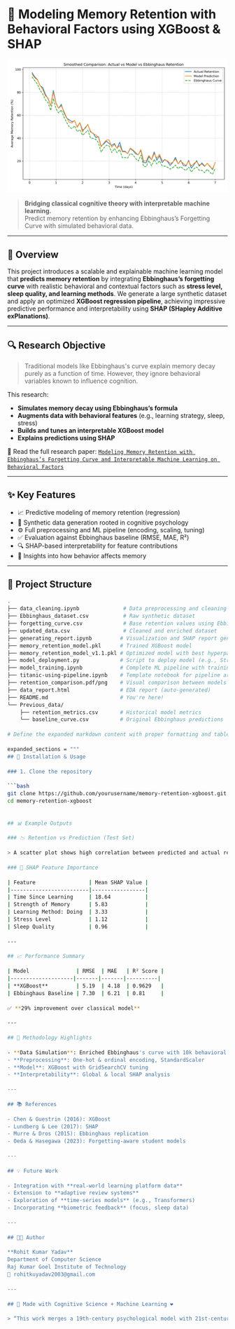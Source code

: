 # 🧠 Modeling Memory Retention with Behavioral Factors using XGBoost & SHAP

![Retention Curve](./retention_comparison.png)

> **Bridging classical cognitive theory with interpretable machine learning.**  
> Predict memory retention by enhancing Ebbinghaus’s Forgetting Curve with simulated behavioral data.

---

## 📌 Overview

This project introduces a scalable and explainable machine learning model that **predicts memory retention** by integrating **Ebbinghaus’s forgetting curve** with realistic behavioral and contextual factors such as **stress level, sleep quality, and learning methods**. We generate a large synthetic dataset and apply an optimized **XGBoost regression pipeline**, achieving impressive predictive performance and interpretability using **SHAP (SHapley Additive exPlanations)**.

---

## 🔍 Research Objective

> Traditional models like Ebbinghaus's curve explain memory decay purely as a function of time. However, they ignore behavioral variables known to influence cognition.

This research:
- **Simulates memory decay using Ebbinghaus’s formula**
- **Augments data with behavioral features** (e.g., learning strategy, sleep, stress)
- **Builds and tunes an interpretable XGBoost model**
- **Explains predictions using SHAP**

📄 Read the full research paper: [`Modeling Memory Retention with Ebbinghaus’s Forgetting Curve and Interpretable Machine Learning on Behavioral Factors`](./research_paper.pdf)

---

## ✨ Key Features

- 📈 Predictive modeling of memory retention (regression)
- 🧪 Synthetic data generation rooted in cognitive psychology
- ⚙️ Full preprocessing and ML pipeline (encoding, scaling, tuning)
- ✅ Evaluation against Ebbinghaus baseline (RMSE, MAE, R²)
- 🔍 SHAP-based interpretability for feature contributions
- 🧠 Insights into how behavior affects memory

---

## 📁 Project Structure

```bash
.
├── data_cleaning.ipynb              # Data preprocessing and cleaning steps
├── Ebbinghaus_dataset.csv           # Raw synthetic dataset
├── forgetting_curve.csv             # Base retention values using Ebbinghaus equation
├── updated_data.csv                 # Cleaned and enriched dataset
├── generating_report.ipynb         # Visualization and SHAP report generation
├── memory_retention_model.pkl      # Trained XGBoost model
├── memory_retention_model_v1.1.pkl # Optimized model with best hyperparameters
├── model_deployment.py             # Script to deploy model (e.g., Streamlit/Flask ready)
├── model_training.ipynb            # Complete ML pipeline with training & tuning
├── titanic-using-pipeline.ipynb    # Template notebook for pipeline architecture
├── retention_comparison.pdf/png    # Visual comparison between models
├── data_report.html                # EDA report (auto-generated)
├── README.md                       # You're here!
└── Previous_data/
    ├── retention_metrics.csv       # Historical model metrics
    └── baseline_curve.csv          # Original Ebbinghaus predictions

# Define the expanded markdown content with proper formatting and tables

expanded_sections = """
## 🚀 Installation & Usage

### 1. Clone the repository

```bash
git clone https://github.com/yourusername/memory-retention-xgboost.git
cd memory-retention-xgboost


## 📊 Example Outputs

### 📉 Retention vs Prediction (Test Set)

> A scatter plot shows high correlation between predicted and actual retention values, aligning with the diagonal and demonstrating high predictive performance.

### 🔎 SHAP Feature Importance

| Feature                 | Mean SHAP Value |
|-------------------------|-----------------|
| Time Since Learning     | 18.64           |
| Strength of Memory      | 5.83            |
| Learning Method: Doing  | 3.33            |
| Stress Level            | 1.12            |
| Sleep Quality           | 0.96            |

---

## 📈 Performance Summary

| Model               | RMSE  | MAE   | R² Score |
|--------------------|-------|-------|----------|
| **XGBoost**         | 5.19  | 4.18  | 0.9629   |
| Ebbinghaus Baseline | 7.30  | 6.21  | 0.81     |

✅ **29% improvement over classical model**

---

## 🔬 Methodology Highlights

- **Data Simulation**: Enriched Ebbinghaus's curve with 10k behavioral samples  
- **Preprocessing**: One-hot & ordinal encoding, StandardScaler  
- **Model**: XGBoost with GridSearchCV tuning  
- **Interpretability**: Global & local SHAP analysis  

---

## 📚 References

- Chen & Guestrin (2016): XGBoost  
- Lundberg & Lee (2017): SHAP  
- Murre & Dros (2015): Ebbinghaus replication  
- Oeda & Hasegawa (2023): Forgetting-aware student models

---

## 💡 Future Work

- Integration with **real-world learning platform data**
- Extension to **adaptive review systems**
- Exploration of **time-series models** (e.g., Transformers)
- Incorporating **biometric feedback** (focus, sleep data)

---

## 👨‍💻 Author

**Rohit Kumar Yadav**  
Department of Computer Science  
Raj Kumar Goel Institute of Technology  
📧 rohitkuyadav2003@gmail.com

---

## 🧠 Made with Cognitive Science + Machine Learning ❤️

> “This work merges a 19th-century psychological model with 21st-century interpretable AI, offering **personalized, transparent memory retention predictions** for the modern age.”
